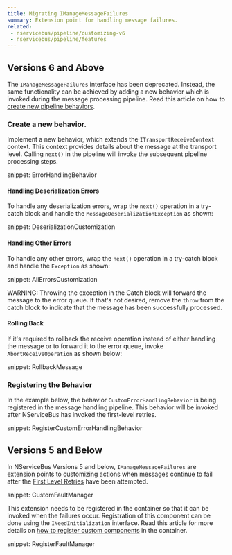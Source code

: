 ```yaml
---
title: Migrating IManageMessageFailures
summary: Extension point for handling message failures.
related:
 - nservicebus/pipeline/customizing-v6
 - nservicebus/pipeline/features
---
```



## Versions 6 and Above

The `IManageMessageFailures` interface has been deprecated. Instead, the same functionality can be achieved by adding a new behavior which is invoked during the message processing pipeline. Read this article on how to [create new pipeline behaviors](/nservicebus/pipeline/customizing-v6.md).


### Create a new behavior.

Implement a new behavior, which extends the `ITransportReceiveContext` context. This context provides details about the message at the transport level. Calling `next()` in the pipeline will invoke the subsequent pipeline processing steps.

snippet: ErrorHandlingBehavior


#### Handling Deserialization Errors

To handle any deserialization errors, wrap the `next()` operation in a try-catch block and handle the `MessageDeserializationException` as shown:

snippet: DeserializationCustomization


#### Handling Other Errors

To handle any other errors, wrap the `next()` operation in a try-catch block and handle the `Exception` as shown:

snippet: AllErrorsCustomization

WARNING: Throwing the exception in the Catch block will forward the message to the error queue. If that's not desired, remove the `throw` from the catch block to indicate that the message has been successfully processed.

#### Rolling Back 

If it's required to rollback the receive operation instead of either handling the message or to forward it to the error queue, invoke `AbortReceiveOperation` as shown below: 

snippet: RollbackMessage


### Registering the Behavior

In the example below, the behavior `CustomErrorHandlingBehavior` is being registered in the message handling pipeline. This behavior will be invoked after NServiceBus has invoked the first-level retries. 

snippet: RegisterCustomErrorHandlingBehavior
            
## Versions 5 and Below

In NServiceBus Versions 5 and below, `IManageMessageFailures` are extension points to customizing actions when messages continue to fail after the [First Level Retries](/nservicebus/errors/automatic-retries.md) have been attempted. 


snippet: CustomFaultManager

This extension needs to be registered in the container so that it can be invoked when the failures occur. Registration of this component can be done using the `INeedInitialization` interface. Read this article for more details on [how to register custom components](/nservicebus/containers/child-containers.md) in the container.

snippet: RegisterFaultManager

